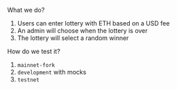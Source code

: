 What we do?
1. Users can enter lottery with ETH based on a USD fee
2. An admin will choose when the lottery is over
3. The lottery will select a random winner

How do we test it?
1. `mainnet-fork`
2. `development` with mocks
3. `testnet`